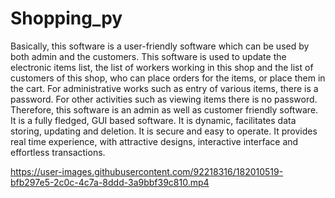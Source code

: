 # Shopping_py
Basically, this software is a user-friendly software which can be used by both admin and the customers. This software is used to update the electronic items list, the list of workers working in this shop and the list of customers of this shop, who can place orders for the items, or place them in the cart. For administrative works such as entry of various items, there is a password. For other activities such as viewing items there is no password. Therefore, this software is an admin as well as customer friendly software. It is a fully fledged, GUI based software. It is dynamic, facilitates data storing, updating and deletion. It is secure and easy to operate. It provides real time experience, with attractive designs, interactive interface and effortless transactions.



https://user-images.githubusercontent.com/92218316/182010519-bfb297e5-2c0c-4c7a-8ddd-3a9bbf39c810.mp4






